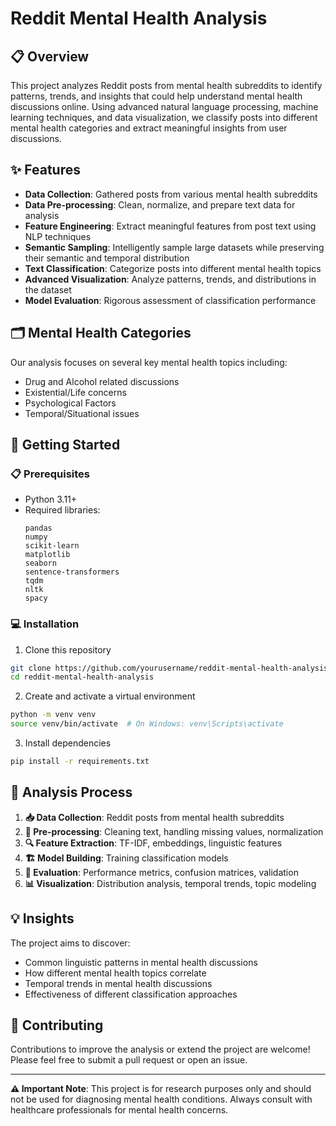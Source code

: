 # Reddit Mental Health Analysis

## 📋 Overview
This project analyzes Reddit posts from mental health subreddits to identify patterns, trends, and insights that could help understand mental health discussions online. Using advanced natural language processing, machine learning techniques, and data visualization, we classify posts into different mental health categories and extract meaningful insights from user discussions.


## ✨ Features
- **Data Collection**: Gathered posts from various mental health subreddits
- **Data Pre-processing**: Clean, normalize, and prepare text data for analysis
- **Feature Engineering**: Extract meaningful features from post text using NLP techniques
- **Semantic Sampling**: Intelligently sample large datasets while preserving their semantic and temporal distribution
- **Text Classification**: Categorize posts into different mental health topics
- **Advanced Visualization**: Analyze patterns, trends, and distributions in the dataset
- **Model Evaluation**: Rigorous assessment of classification performance

## 🗂️ Mental Health Categories
Our analysis focuses on several key mental health topics including:
- Drug and Alcohol related discussions
- Existential/Life concerns
- Psychological Factors
- Temporal/Situational issues

## 🚀 Getting Started

### 📋 Prerequisites
- Python 3.11+
- Required libraries:
  ```
  pandas
  numpy
  scikit-learn
  matplotlib
  seaborn
  sentence-transformers
  tqdm
  nltk
  spacy
  ```

### 💻 Installation
1. Clone this repository
```bash
git clone https://github.com/yourusername/reddit-mental-health-analysis.git
cd reddit-mental-health-analysis
```

2. Create and activate a virtual environment
```bash
python -m venv venv
source venv/bin/activate  # On Windows: venv\Scripts\activate
```

3. Install dependencies
```bash
pip install -r requirements.txt
```


## 🔄 Analysis Process
1. **📥 Data Collection**: Reddit posts from mental health subreddits
2. **🧹 Pre-processing**: Cleaning text, handling missing values, normalization
3. **🔍 Feature Extraction**: TF-IDF, embeddings, linguistic features
4. **🏗️ Model Building**: Training classification models
5. **📏 Evaluation**: Performance metrics, confusion matrices, validation
6. **📊 Visualization**: Distribution analysis, temporal trends, topic modeling

## 💡 Insights
The project aims to discover:
- Common linguistic patterns in mental health discussions
- How different mental health topics correlate
- Temporal trends in mental health discussions
- Effectiveness of different classification approaches


## 👥 Contributing
Contributions to improve the analysis or extend the project are welcome! Please feel free to submit a pull request or open an issue.

---

**⚠️ Important Note**: This project is for research purposes only and should not be used for diagnosing mental health conditions. Always consult with healthcare professionals for mental health concerns.